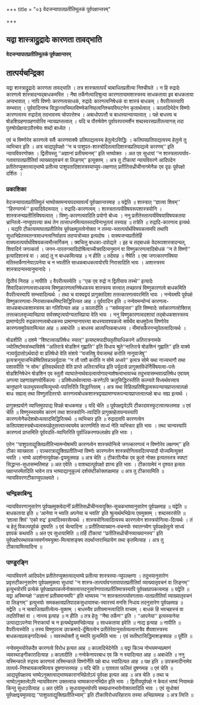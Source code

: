 +++
title = "०३ वेदजन्यापातप्रतीतिमूलकं पूर्वपक्षान्तरम्"

+++


## यद्वा शास्त्राद्रुद्रादेः कारणता तावद्भाति

**वेदजन्यापातप्रतीतिमूलकं पूर्वपक्षान्तरम्**

## **तात्पर्यचन्द्रिका**

यद्वा शास्त्राद्रुद्रादेः कारणता तावद्भाति । तत्र शास्त्रतात्पर्यं चाबाधितप्रतीत्या निश्चीयते । न हि रुद्रादेः कारणत्वे शास्त्रादन्यद्बाधकमस्ति । नैषा तर्केणेत्यादिश्रुत्या कारणतायामशास्त्रस्य साधकताया इव बाधकताया अप्यभावात् । नापि विष्णोः कारणत्वसाधकं, रुद्रादेः कारणत्वनिषेधकं वा शास्त्रं बाधकम् । वैपरीत्यस्यापि सम्भवात् । पूर्ववादिनश्च सिद्धान्त्यभिमतविष्ण्वेकनिष्ठत्वनिश्चयविघटनेन कृतार्थत्वात् । कालादिभेदेन विष्णोः कारणत्वस्य रुद्रादेस् तदभावस्य चोपपत्तेश्च । अबाधोपपत्तौ च बाधस्यान्याय्यत्वात् । पक्षे बाधस्य च षोडशिग्रहणाग्रहणयोरिव न्यायप्राप्तत्वात् । यदि च पौरुषेयेण पूर्वापरपरामर्शेन शब्दस्वरसप्रतीतत्यागस् तदा पुरुषोत्प्रेक्षयाऽपौरुषेयः शब्दो बाध्येत ।

एवं च विष्णोरेव कारणत्वे सर्वैः कारणवाक्यैः प्रतिपाद्यत्वस्य हेतुत्वेऽसिद्धिः । कतिपयप्रतिपाद्यत्वस्य हेतुत्वे तु व्यभिचार इति । अत्र चाद्यपूर्वपक्षो ‘‘न च पाशुपत-शास्त्रोदितत्वादिशास्त्रप्रतिपाद्यत्वे कारणम्’’ इति न्यायविवरणोक्तः । द्वितीयस्तु ‘‘अज्ञानां प्रतीयमानम्’’ इति भाष्योक्तः । अत एव सुधायां ‘‘न शास्त्रतात्पर्याव-गतावापातप्रतीतिर्वा व्याख्यातृवचनं वा लिङ्गम्’’ इत्युक्तम् । अत्र तु टीकायां न्यायविवरणे आदिपदेन प्रतीतेरप्युक्तत्वाद्भाष्ये प्रतीत्या पाशुपतादिशास्त्रस्याप्युप-लक्षणात् प्रतीतिसध्रीचीनागमेनैक एव दृढः पूर्वपक्षो दर्शितः ।

### **प्रकाशिका**

वेदजन्यापातप्रतीतिमूलं भाष्योक्तमन्वयपदव्यावर्त्यं पूर्वपक्षान्तरमाह ॥ यद्वेति ॥ शास्त्रात् ‘‘ज्ञात्वा शिवम्’’ ‘‘हिरण्यगर्भः’’ इत्यादिवेदरूपात् । रुद्रादि-कारणत्वम् । शास्त्रतात्पर्यविषयरूपशास्त्रयोनि । शास्त्रजन्यप्रतीतिविषयत्वात् । विष्णु-कारणत्ववदिति प्रयोगो बोध्यः । ननु प्रतीतेस्तात्पर्यविषयाविषयकतया भ्रान्तित्वे-नाप्युपपत्त्या कथं तेन तत्साधनमित्यतस्तदविनाभूतत्वं तस्याह ॥ तत्रेति ॥ रुद्रादि-कारणत्व इत्यर्थः । यद्यपि टीकायामापातप्रतीतिरेव पूर्वपक्षमूलत्वेनोक्ता न तस्या-स्तात्पर्यार्थविषयकत्वमपि तथापि सुधाभिप्रेतस्वतन्त्रसाधनत्वनिर्वाहाय तदप्यत्रोच्यत इत्यदोषः । वाक्यजन्यप्रतीतेर्हि वाक्यतात्पर्यार्थविषयकत्वमौत्सर्गिकम् । क्वचित्तु बाधका-दपोद्यते । इह च तद्बाधकं वेदरूपशास्त्रादन्यत्, शिवादिर्न जगत्कर्ता । जनन-पारतन्त्र्यादिदोषित्वाच्चैत्रवदित्यनुमानं वा विष्णुकारणत्वादिबोधकं ‘‘न ते विष्णो’’ इत्यादिशास्त्रं वा । आद्यं तु न बाधकमित्याह ॥ न हीति ॥ तदेवाह ॥ नैषेति ॥ एषा जगत्कारणविषया मतिस्तर्केणानेयाऽपनेया च न भवतीति साधकबाधकत्वयोरपि निरासादिति भावः । अशास्त्रस्य शास्त्रादन्यस्यानुमानादेः ।

द्वितीयं निराह ॥ नापीति ॥ वैपरीत्यस्येति ॥ ‘‘एक एव रुद्रो न द्वितीयाय तस्थे’’ इत्यादेः शिवादिकारणत्वसाधकस्य विष्णुकारणत्वनिषेधकस्य शास्त्रस्य सत्त्वात् तच्छास्त्रं विष्णुकारणत्वे बाधकमिति वैपरीत्यस्यापि सम्भवादित्यर्थः । तथा च वाक्यद्वयं प्रागुक्तदिशा तत्तत्कारणत्वपरमिति भावः । नन्वेवमपि पूर्वपक्षे विष्णुकारणत्वा-निरासात्कथमिष्टसिद्धिरित्यत आह ॥ पूर्ववादिन इति ॥ नन्वेवमन्योन्यं कारणत्व-साधकबाधकशास्त्रस्य का गतिरित्यत आह ॥ कालादीति ॥ ‘‘सर्वमसृजत’’ इति विष्ण्वादेः सर्वकारणत्वोक्तिस् तत्तत्कालसृज्याभिप्राया सर्वस्रष्टृत्वयोग्यताभिप्राया वेति भावः । ननु विष्णुकारणत्वदशायां तद्बोधकशास्त्रस्य प्रामाण्येऽपि रुद्रकारणत्वबोधकस्य प्रामाण्यानापत्त्या बाधस्यावश्यकत्वे सर्वथैव बाधमुपेत्य विष्णोरेव कारणत्वमुपेयतामित्यत आह ॥ अबाधेति ॥ बाधस्य आत्यन्तिकबाधस्य । मीमांसकैरनभ्युपेतत्वादित्यर्थः ।

षोडशीति ॥ दशमे ‘‘शिष्टत्वात्प्रतिषेधः स्यात्’’ इत्यष्टमपादीयतृतीयाधिकरणे अतिरात्रनामके ज्योतिष्टोमसंस्थाविशेषे ‘‘अतिरात्रे षोडशिनं गृह्णाति’’ इति विधाय श्रुते‘‘नातिरात्रे षोडशिनं गृह्णाति’’ इति वाक्ये नञ्पर्युदासोऽर्थवादो वा प्रतिषेधो वेति संशये ‘‘यजतिषु येयजामहं करोति नानूयाजेषु’’ इत्यत्रानूयाजभिन्नेष्वितिवन्नञ्पर्युदासः ‘‘न तौ पशौ करोति न सोमे अध्वरे’’ इत्यत्र सोमे यथा नाज्यभागौ तथा पशावपीति ‘न सोमः’ इतिवदर्थवादो वेति प्राप्ते अतिरात्रभिन्न इति पर्युदासे प्रागुक्तविधेर्निर्विषयत्वा-पत्तेः षोडशिनिषेधेन षोडशिन एव स्तुतौ व्याघातेनार्थवादत्वायोगादन्यशेषत्वाभावाच्च तदुभयासम्भवात्प्रतिषेध एवायम् अगत्या ग्रहणाग्रहणयोर्विकल्पः । प्रतिषेधार्थवत्त्वाया-करणेऽपि क्रतुसिद्धिरस्तीति कल्प्यते विध्यर्थवत्त्वाय चानुष्ठाने फलभूयस्त्वमित्युभयो-पपत्तिरिति सिद्धान्तितम् । अत्र यथा विहितप्रतिषिद्धत्वरूपन्यायप्राप्तत्वात्पक्षे बाधः सह्यस् तथा विष्णुतदितरयोः कारणत्वबोधकशास्त्रद्वयप्रामाण्यरूपन्यायप्राप्तत्वात्पक्षे बाधः सह्य इत्यर्थः ।

प्रागुक्तप्रयोगे व्याप्तिमुपपाद्य विपक्षे बाधकमाह ॥ यदि चेति ॥ पूर्वपक्षद्वयेऽपि टीकादावस्फुटत्वात्फलमाह ॥ एवं चेति ॥ विष्णुस्स्वयमेव कारणं तथा शास्त्रयोनि-त्वादिति प्रागुक्तहेतावन्यस्यापि कारणत्वेनैकदेशबोध्यत्वादसिद्धिरित्यर्थः ॥ व्यभिचार इति ॥ रुद्रादावपि कारणत्वेन कतिपयशास्त्रबोध्यत्वरूपहेतुसत्त्वात्स्वयमेव कारणमिति साध्यं नेति व्यभिचार इति भावः । तथा चान्यस्यापि कारणत्वं प्राप्तमिति पूर्ववदति-व्याप्तिरिति पूर्वाधिकरणफलाक्षेप इति भावः ।

एतेन ‘‘पाशुपताद्युक्तिप्रतीतिभ्यामन्येषामपि कारणत्वेन शास्त्रयोनित्वे जगत्कारणत्वं न विष्णोरेव लक्षणम्’’ इति टीका व्याख्याता । पञ्चरात्राद्युक्तिप्रतीतिभ्यां विष्णोः कारणत्वेन शास्त्रयोनित्ववदित्यप्यादौ योज्यमित्युक्तं भवति । भाष्ये अदर्शनात्पूर्वपक्ष-द्वयमूलमाह ॥ अत्र चेति ॥ टीकारीत्यैक एव कुतो नोक्त इत्यतस्तत्र स्पष्टां सिद्धान्त-सुधासम्मतिमाह ॥ अत एवेति ॥ वाशब्दात्पूर्वपक्षो ज्ञाप्य इति भावः । टीकायामेवं न दृश्यत इत्यतः पक्षान्तरमेतदिति भावेन तत्र भाष्याद्यानुकूल्यं दर्शयंष्टीकोक्तपक्षमाह ॥ अत्र तु टीकायामिति ॥ न्यायविवरणटीकाप्युपलक्ष्यते ।

### **चन्द्रिकाबिन्दु**

न्यायविवरणानुसारेण पूर्वपक्षमुक्त्वेदानीं प्रतीतिसध्रीचीनत्वयुक्ति-सूचकभाष्यानुसारेण पूर्वपक्षमाह ॥ यद्वेति ॥ बाधकताया इति ॥ ‘आनेया न भवति अपनेया च भवति’ इति श्रुत्यर्थमभिप्रेत्य एवमुक्तम् । शब्दस्वरसेति ॥ ‘ज्ञात्वा शिवं’ ‘एको रुद्र’ इत्यादिस्वरसेत्यर्थः । शास्त्रयोनित्वादित्यस्य कारणत्वेन शास्त्रयोनित्वा-दित्यर्थः । तं च हेतुं विकल्पपूर्वकं दूषयति ॥ एवं चेत्यादिना ॥ प्रतीतिव्याख्यान-वचनयोः स्वातन्त्र्येण पूर्वपक्षहेतुत्वे साध्यं ज्ञापकं कथयति ॥ अत एव सुधायामिति ॥ तर्हि टीकायां ‘‘प्रतीतिसध्रीचीनव्याख्यानस्य’’ इति पूर्वपक्षोपस्थापकत्त्ववर्णनमयुक्त-मित्याशङ्क्य तदर्थान्तराभिप्रायेण तथा कृतमित्याह । अत्र तु टीकायामित्यादिना ॥

### **पाण्डुरङ्गि**

न्यायविवरणे आदिपदेन प्रतीतेरप्युक्तत्वाद्भाष्ये प्रतीत्या शास्त्रस्या-प्युपलक्षणा । तदुभयानुसारेण प्रवृत्तटीकानुसारेण पूर्वपक्षमुक्त्वा सुधायां ‘‘न शास्त्र-तात्पर्यावगतावापातप्रतीतिर्वा व्याख्यातृवचनं वा लिङ्गम्’’ इत्युभयोरपि प्रत्येकं पूर्वपक्षप्रापकत्वेनोक्तत्वात्तदनुसारेणापातप्रतीतिमात्रस्यापि पूर्वपक्षप्रापकत्वमाह ॥ यद्वेति ॥ यद्वा अस्मिन्पक्षे ‘‘अज्ञानां प्रतीयमानमपि’’ इति भाष्यस्य ‘‘न शास्त्रतात्पर्यावगतावा-पातप्रतीतिर्वा व्याख्यातृवचनं वा लिङ्गम्’’ इत्युभयोः समकक्षत्वप्रतिपादकसुधायाश्चा-स्वारस्यं मनसि निधाय तदनुसारेण पूर्वपक्षमाह ॥ यद्वेति ॥ न चाबाधितप्रतीत्येत्य-युक्तम् । बाधस्यैव प्रतीयमानत्वादिति वाच्यम् । बाधकं हि भवच्छास्त्रं वा तदतिरिक्तं वा । नान्त्य इत्याह ॥ न हीति ॥ तत्र हेतुः ‘‘नैषा तर्केण’’ इति । ‘‘आपनेया’’ इत्यस्यानेया उत्पाद्याऽपनेया निराकार्या च न इत्यर्थद्वयमभिप्रेत्याह ॥ साधकताया इवेति ॥ नाद्य इत्याह ॥ नापीति ॥ वैपरीत्यस्येति ॥ तस्य विष्णुपरत्व उपक्रमादे-र्दूषितत्वेन प्रतीतेरेवानुसर्तव्यत्वात्तत्रैव शैवशास्त्रस्य बाधकत्वप्रसङ्गादित्यर्थः । व्यवस्थोक्तौ तु ममापि तुल्यमिति भावः । एवं सतीष्टासिद्धिमाशङ्क्याह ॥ पूर्वेति ॥

नन्वेवमुभयोरेकदैव कारणत्वे विरोध इत्यत आह ॥ कालादिभेदेनेति ॥ यद्वा किञ्च नोभयमप्यप्रमाणं व्यवस्थाङ्गीकारादित्याह ॥ कालादीति ॥ नन्वेकेनापरबाध एव किं न स्यादित्यत आह ॥ अबाधेति ॥ ननु यस्मिन्काले रुद्रस्य कारणत्वं तस्मिन्काले विष्णोर्नेति पक्षे बाधः स्यादित्यत आह ॥ पक्ष इति ॥ उपक्रमादीनामेव तात्पर्य-निश्चायकत्वमित्यत्र दूषणान्तरमाह ॥ यदि चेति ॥ एतावता फलितं दूषणमाह ॥ एवं चेति ॥ आद्यपूर्वपक्षस्य भाष्येऽनुक्तत्वाद्भाष्यकारानभिप्रेतोऽयं पूर्वपक्ष इत्यत आह ॥ अत्र चेति ॥ तथा च भाष्येऽनुक्तत्वेऽपि न्यायविवरण उक्तत्वान्न भाष्यकारानभिप्रेत इति भावः । द्वितीयपूर्वपक्षे न केवलं भाष्यं नियामकं किन्तु सुधाऽपीत्याह ॥ अत एवेति ॥ सुधायामुभयोरपि समप्रधानभावेनोक्तत्वादिति भावः । एवं सुधोक्तं पूर्वपक्षद्वयमुपपाद्य ‘‘पाशुपताद्युक्तिप्रतीतिभ्याम्’’ इति टीकाविरोधपरिहाराय तस्या अभिप्रायमाह ॥ अत्र त्विति ॥

